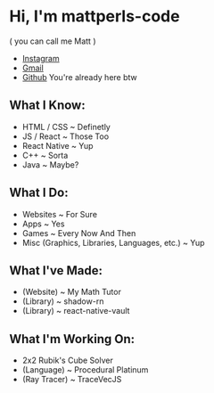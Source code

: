 # Hi, I'm mattperls-code
( you can call me Matt )

 - [Instagram](https://www.instagram.com/mattperls.code/)
 - [Gmail](mailto:mattperls.code@gmail.com)
 - [Github](https://github.com/mattperls-code) You're already here btw

## What I Know:

 - HTML / CSS ~ Definetly
 - JS / React ~ Those Too
 - React Native ~ Yup
 - C++ ~ Sorta
 - Java ~ Maybe?

## What I Do:

 - Websites ~ For Sure
 - Apps ~ Yes
 - Games ~ Every Now And Then
 - Misc (Graphics, Libraries, Languages, etc.) ~ Yup

## What I've Made:

 - (Website) ~ My Math Tutor
 - (Library) ~ shadow-rn
 - (Library) ~ react-native-vault

## What I'm Working On:

 - 2x2 Rubik's Cube Solver
 - (Language) ~ Procedural Platinum
 - (Ray Tracer) ~ TraceVecJS

